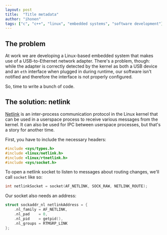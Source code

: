 ```yaml
---
layout: post
title:  "Title metadata"
author: "ihonen"
tags: ["c", "c++", "linux", "embedded systems", "software development"]
---
```


## The problem

At work we are developing a Linux-based embedded system that makes use of a
USB-to-Ethernet network adapter. There's a problem, though: while the adapter is
correctly detected by the kernel as both a USB device and an `eth` interface
when plugged in during runtime, our software isn't notified and therefore the
interface is not properly configured.

So, time to write a bunch of code.

## The solution: netlink

[Netlink](https://en.wikipedia.org/wiki/Netlink) is an inter-process
communication protocol in the Linux kernel that can be used in a userspace
process to receive various messages from the kernel. It can also be used for IPC
between userspace processes, but that's a story for another time.

First, you have to include the necessary headers:

```c++
#include <sys/types.h>
#include <linux/netlink.h>
#include <linux/rtnetlink.h>
#include <sys/socket.h>
```

To open a netlink socket to listen to messages about routing changes, we'll call
`socket` like so:

```c++
int netlinkSocket = socket(AF_NETLINK, SOCK_RAW, NETLINK_ROUTE);
```

Our socket also needs an address:

```c++
struct sockaddr_nl netlinkAddress = {
    .nl_family = AF_NETLINK,
    .nl_pad    = 0,
    .nl_pid    = getpid(),
    .nl_groups = RTMGRP_LINK
};
```
